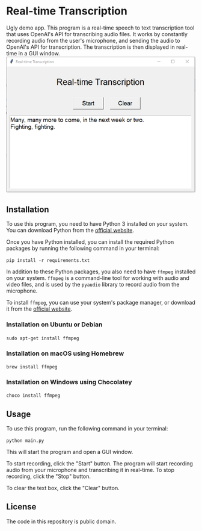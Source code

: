 # Real-time Transcription

Ugly demo app.
This program is a real-time speech to text transcription tool that uses OpenAI's API for transcribing audio files. It works by constantly recording audio from the user's microphone, and sending the audio to OpenAI's API for transcription. The transcription is then displayed in real-time in a GUI window.
![alt text](demo.png)

## Installation

To use this program, you need to have Python 3 installed on your system. You can download Python from the [official website](https://www.python.org/downloads/).

Once you have Python installed, you can install the required Python packages by running the following command in your terminal:

`pip install -r requirements.txt`

In addition to these Python packages, you also need to have `ffmpeg` installed on your system. `ffmpeg` is a command-line tool for working with audio and video files, and is used by the `pyaudio` library to record audio from the microphone.

To install `ffmpeg`, you can use your system's package manager, or download it from the [official website](https://ffmpeg.org/download.html).

### Installation on Ubuntu or Debian

`sudo apt-get install ffmpeg`

### Installation on macOS using Homebrew

`brew install ffmpeg`

### Installation on Windows using Chocolatey

`choco install ffmpeg`

## Usage

To use this program, run the following command in your terminal:

`python main.py`

This will start the program and open a GUI window.

To start recording, click the "Start" button. The program will start recording audio from your microphone and transcribing it in real-time. To stop recording, click the "Stop" button.

To clear the text box, click the "Clear" button.

## License

The code in this repository is public domain.
